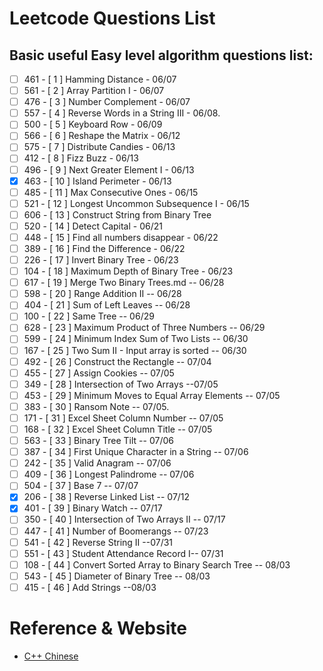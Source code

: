 # Leetcode Questions List

## Basic useful Easy level algorithm questions list:
-	[ ]	461	-	[	1	]	Hamming Distance - 06/07
-	[ ]	561	-	[	2	]	Array Partition I - 06/07
-	[ ]	476	-	[	3	]	Number Complement - 06/07
-	[ ]	557	-	[	4	]	Reverse Words in a String III - 06/08.
-	[ ]	500	-	[	5	]	Keyboard Row - 06/09
-	[ ]	566	-	[	6	]	Reshape the Matrix - 06/12
-	[ ]	575	-	[	7	]	Distribute Candies - 06/13
-	[ ]	412	-	[	8	]	Fizz Buzz - 06/13
-	[ ]	496	-	[	9	]	Next Greater Element I - 06/13
-	[x]	463	-	[	10	]	Island Perimeter - 06/13
-	[ ]	485	-	[	11	]	Max Consecutive Ones - 06/15
-	[ ]	521	-	[	12	]	Longest Uncommon Subsequence I - 06/15
- [ ] 606 - [ 13  ] Construct String from Binary Tree
-	[ ]	520	-	[	14	]	Detect Capital - 06/21
-	[ ]	448	-	[	15	]	Find all numbers disappear - 06/22
-	[ ]	389	-	[	16	]	Find the Difference - 06/22
-	[ ]	226	-	[	17	]	Invert Binary Tree - 06/23
-	[ ]	104	-	[	18	]	Maximum Depth of Binary Tree - 06/23
-	[ ]	617	-	[	19	]	Merge Two Binary Trees.md -- 06/28
-	[ ]	598	-	[	20	]	Range Addition II -- 06/28
-	[ ]	404	-	[	21	]	Sum of Left Leaves -- 06/28
-	[ ]	100	-	[	22	]	Same Tree -- 06/29
-	[ ]	628	-	[	23	]	Maximum Product of Three Numbers -- 06/29
-	[ ]	599	-	[	24	]	Minimum Index Sum of Two Lists -- 06/30
-	[ ]	167	-	[	25	]	Two Sum II - Input array is sorted -- 06/30
-	[ ]	492	-	[	26	]	Construct the Rectangle -- 07/04
-	[ ]	455	-	[	27	]	Assign Cookies -- 07/05
-	[ ]	349	-	[	28	]	Intersection of Two Arrays --07/05
-	[ ]	453	-	[	29	]	Minimum Moves to Equal Array Elements -- 07/05
-	[ ]	383	-	[	30	]	Ransom Note -- 07/05.
-	[ ]	171	-	[	31	]	Excel Sheet Column Number -- 07/05
-	[ ]	168	-	[	32	]	Excel Sheet Column Title -- 07/05
-	[ ]	563	-	[	33	]	Binary Tree Tilt -- 07/06
-	[ ]	387	-	[	34	]	First Unique Character in a String -- 07/06
-	[ ]	242	-	[	35	]	Valid Anagram -- 07/06
- [ ] 409 - [ 36  ] Longest Palindrome -- 07/06
- [ ] 504 - [ 37  ] Base 7 -- 07/07
- [x] 206 - [ 38  ] Reverse Linked List -- 07/12
- [x] 401 - [ 39  ] Binary Watch -- 07/17
- [ ] 350 - [ 40  ] Intersection of Two Arrays II -- 07/17
- [ ] 447 - [ 41  ] Number of Boomerangs -- 07/23
- [ ] 541 - [ 42  ] Reverse String II --07/31
- [ ] 551 - [ 43  ] Student Attendance Record I-- 07/31
- [ ] 108 - [ 44  ] Convert Sorted Array to Binary Search Tree -- 08/03
- [ ] 543 - [ 45  ] Diameter of Binary Tree -- 08/03
- [ ] 415 - [ 46  ] Add Strings --08/03

# Reference & Website
* [C++ Chinese ](http://www.runoob.com/cplusplus/cpp-basic-syntax.html)  
